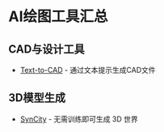 # AI绘图工具汇总

## CAD与设计工具

- [Text-to-CAD](链接缺失) - 通过文本提示生成CAD文件

## 3D模型生成

- [SynCity](https://github.com/paulengstler/syncity.git) - 无需训练即可生成 3D 世界
